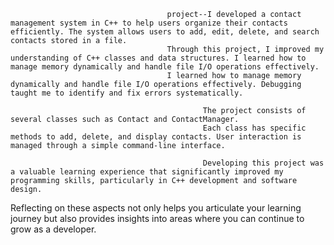                               

                                       project--I developed a contact management system in C++ to help users organize their contacts efficiently. The system allows users to add, edit, delete, and search contacts stored in a file.
                                       Through this project, I improved my understanding of C++ classes and data structures. I learned how to manage memory dynamically and handle file I/O operations effectively. 
                                       I learned how to manage memory dynamically and handle file I/O operations effectively. Debugging taught me to identify and fix errors systematically.

                                               The project consists of several classes such as Contact and ContactManager. 
                                               Each class has specific methods to add, delete, and display contacts. User interaction is managed through a simple command-line interface.

                                               Developing this project was a valuable learning experience that significantly improved my programming skills, particularly in C++ development and software design.

Reflecting on these aspects not only helps you articulate your learning journey but also provides insights into areas where you can continue to grow as a developer.
